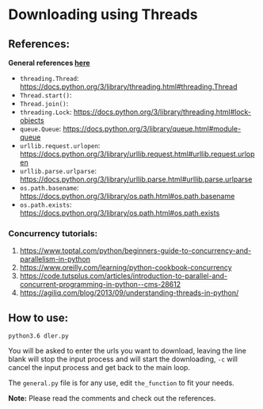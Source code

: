 # Downloading using Threads

## References:

**General references [here](/../../#general-references-important)**

- `threading.Thread`: https://docs.python.org/3/library/threading.html#threading.Thread
- `Thread.start()`: 
- `Thread.join()`:
- `threading.Lock`: https://docs.python.org/3/library/threading.html#lock-objects
- `queue.Queue`: https://docs.python.org/3/library/queue.html#module-queue
- `urllib.request.urlopen`: https://docs.python.org/3/library/urllib.request.html#urllib.request.urlopen
- `urllib.parse.urlparse`: https://docs.python.org/3/library/urllib.parse.html#urllib.parse.urlparse
- `os.path.basename`: https://docs.python.org/3/library/os.path.html#os.path.basename
- `os.path.exists`: https://docs.python.org/3/library/os.path.html#os.path.exists

### Concurrency tutorials:
1. https://www.toptal.com/python/beginners-guide-to-concurrency-and-parallelism-in-python
2. https://www.oreilly.com/learning/python-cookbook-concurrency
3. https://code.tutsplus.com/articles/introduction-to-parallel-and-concurrent-programming-in-python--cms-28612
4. https://agiliq.com/blog/2013/09/understanding-threads-in-python/

## How to use:
`python3.6 dler.py`

You will be asked to enter the urls you want to download, leaving the line blank will stop the input process and will start the downloading, `-c` will cancel the input process and get back to the main loop.

The `general.py` file is for any use, edit `the_function` to fit your needs.

**Note:** Please read the comments and check out the references.
